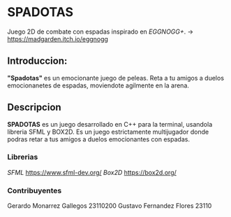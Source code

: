 # SPADOTAS
Juego 2D de combate con espadas inspirado en *EGGNOGG+*. 
-> https://madgarden.itch.io/eggnogg


## Introduccion:
**"Spadotas"** es un emocionante juego de peleas. Reta a tu amigos a duelos emocionanetes de espadas, moviendote agilmente en la arena.

## Descripcion
**SPADOTAS** es un juego desarrollado en C++ para la terminal, usandola libreria SFML y BOX2D. Es un juego estrictamente multijugador donde podras retar a tus amigos a duelos emocionantes con espadas.


### Librerias
*SFML*  https://www.sfml-dev.org/
*Box2D* https://box2d.org/

### Contribuyentes 
Gerardo Monarrez Gallegos 23110200
Gustavo Fernandez Flores 23110
